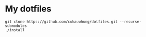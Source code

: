# My dotfiles

```
git clone https://github.com/cuhauwhung/dotfiles.git --recurse-submodules 
./install
```
